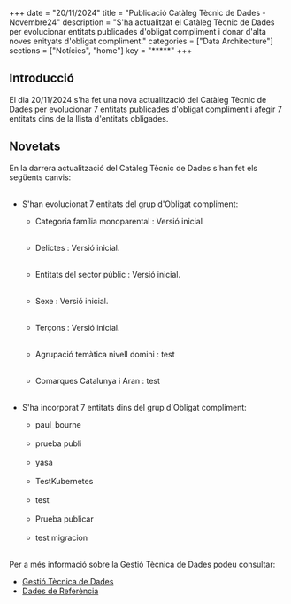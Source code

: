 +++ 
date        = "20/11/2024" 
title       = "Publicació Catàleg Tècnic de Dades - Novembre24" 
description = "S'ha actualitzat el Catàleg Tècnic de Dades per evolucionar entitats publicades d'obligat compliment i donar d'alta noves enityats d'obligat compliment." 
categories  = ["Data Architecture"] 
sections    = ["Notícies", "home"] 
key = "*****" 
+++ 

  

## Introducció 

El dia 20/11/2024 s'ha fet una nova actualització del Catàleg Tècnic de Dades per evolucionar 7 entitats publicades d'obligat compliment i afegir 7 entitats dins de la llista d'entitats obligades. 

## Novetats 

En la darrera actualització del Catàleg Tècnic de Dades s'han fet els següents canvis:<br><br> 

- S'han evolucionat 7 entitats del grup d'Obligat compliment:<br> 

  - Categoria família monoparental : Versió inicial<br><br>
  - Delictes : Versió inicial.<br><br>
  - Entitats del sector públic : Versió inicial.<br><br>
  - Sexe : Versió inicial.<br><br>
  - Terçons : Versió inicial.<br><br>




  - Agrupació temàtica nivell domini : test<br><br>
  - Comarques Catalunya i Aran : test<br><br>





- S'ha incorporat 7 entitats dins del grup d'Obligat compliment:<br> 

  - paul_bourne<br><br>
  - prueba publi<br><br>
  - yasa<br><br>
  - TestKubernetes<br><br>
  - test<br><br>
  - Prueba publicar<br><br>
  - test migracion<br><br>




Per a més informació sobre la Gestió Tècnica de Dades podeu consultar: 


* [Gestió Tècnica de Dades](https://canigo.ctti.gencat.cat/plataformes/dadesref/gestiodades/) 
* [Dades de Referència](https://canigo.ctti.gencat.cat/plataformes/dadesref/dadesref/) 